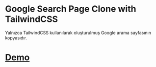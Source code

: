 # Google Search Page Clone with TailwindCSS  
Yalnızca TailwindCSS kullanılarak oluşturulmuş Google arama sayfasının kopyasıdır.

# [Demo](https://google-search-page-clone.netlify.app/)
